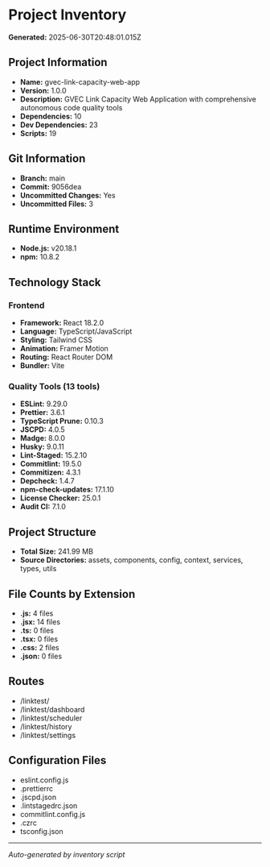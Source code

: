 # Project Inventory

**Generated:** 2025-06-30T20:48:01.015Z

## Project Information
- **Name:** gvec-link-capacity-web-app
- **Version:** 1.0.0
- **Description:** GVEC Link Capacity Web Application with comprehensive autonomous code quality tools
- **Dependencies:** 10
- **Dev Dependencies:** 23
- **Scripts:** 19

## Git Information

- **Branch:** main
- **Commit:** 9056dea
- **Uncommitted Changes:** Yes
- **Uncommitted Files:** 3


## Runtime Environment
- **Node.js:** v20.18.1
- **npm:** 10.8.2

## Technology Stack

### Frontend
- **Framework:** React 18.2.0
- **Language:** TypeScript/JavaScript
- **Styling:** Tailwind CSS
- **Animation:** Framer Motion
- **Routing:** React Router DOM
- **Bundler:** Vite

### Quality Tools (13 tools)
- **ESLint:** 9.29.0
- **Prettier:** 3.6.1
- **TypeScript Prune:** 0.10.3
- **JSCPD:** 4.0.5
- **Madge:** 8.0.0
- **Husky:** 9.0.11
- **Lint-Staged:** 15.2.10
- **Commitlint:** 19.5.0
- **Commitizen:** 4.3.1
- **Depcheck:** 1.4.7
- **npm-check-updates:** 17.1.10
- **License Checker:** 25.0.1
- **Audit CI:** 7.1.0

## Project Structure
- **Total Size:** 241.99 MB
- **Source Directories:** assets, components, config, context, services, types, utils

## File Counts by Extension
- **.js:** 4 files
- **.jsx:** 14 files
- **.ts:** 0 files
- **.tsx:** 0 files
- **.css:** 2 files
- **.json:** 0 files

## Routes
- /linktest/
- /linktest/dashboard
- /linktest/scheduler
- /linktest/history
- /linktest/settings

## Configuration Files
- eslint.config.js
- .prettierrc
- .jscpd.json
- .lintstagedrc.json
- commitlint.config.js
- .czrc
- tsconfig.json

---
*Auto-generated by inventory script*